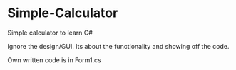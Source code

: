 # Simple-Calculator
Simple calculator to learn C#

Ignore the design/GUI. Its about the functionality and showing off the code.

Own written code is in Form1.cs 
